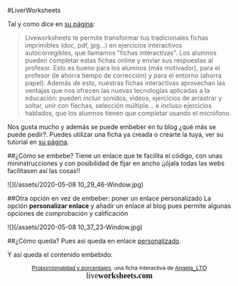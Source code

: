 #LiverWorksheets

Tal y como dice en [su página](https://es.liveworksheets.com/aboutthis_es.asp): 

>Liveworksheets te permite transformar tus tradicionales fichas imprimibles (doc, pdf, jpg...) en ejercicios interactivos autocorregibles, que llamamos "fichas interactivas".
Los alumnos pueden completar estas fichas online y enviar sus respuestas al profesor. Esto es bueno para los alumnos (más motivador), para el profesor (le ahorra tiempo de corrección) y para el entorno (ahorra papel).
Además de esto, nuestras fichas interactivas aprovechan las ventajas que nos ofrecen las nuevas tecnologías aplicadas a la educación: pueden incluir sonidos, videos, ejercicios de arrastrar y soltar, unir con flechas, selección múltiple... e incluso ejercicios hablados, que los alumnos tienen que completar usando el micrófono.

Nos gusta mucho y además se puede embeber en tu blog ¿qué más se puede pedir?. Puedes utilizar una ficha ya creada o crearte la tuya, ver su tutorial en [su página](https://es.liveworksheets.com/aboutthis_es.asp).

##¿Cómo se embebe?
Tiene un enlace que te facilita el código, con unas mininstrucciones y con posibilidad de fijar en ancho ¡¡ójala todas las webs facilitasen así las cosas!!

![](/assets/2020-05-08 10_29_46-Window.jpg)

##Otra opción en vez de embeber: poner un enlace personalizado
La opción **personalizar enlace** y añadir un enlace al blog pues permite algunas opciones de comprobación y calificación

 ![](/assets/2020-05-08 10_37_23-Window.jpg) 

##¿Cómo queda?
Pues así queda en enlace [personalizado](https://es.liveworksheets.com/c?a=s&t=13sez4gjjl&l=uk&i=ccztot&r=et).

Y así queda el contenido embebido:

<div align="center" id="liveworksheet440383" style="width:100%">
<span id="lwslink440383"><font face="Arial" size="2"><a href="https://es.liveworksheets.com/worksheets/es/Matemáticas/Proporcionalidad/Proporcionalidad_y_porcentajes_uk440383et">Proporcionalidad y porcentajes</a>, una ficha interactiva de <a href="https://es.liveworksheets.com/user/Angela_LTQ">Angela_LTQ</a></font>
<br><a href="https://es.liveworksheets.com" style="text-decoration: none"><font face="Century Gothic" size="4">live<b>worksheets.com</b></font></a></span>
</div>
<script src="https://www.liveworksheets.com/embed/embed.js"></script>
<script language="javascript">
loadliveworksheet(440383,'czmxljds',2606,'es',342858);
</script>
